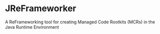 # JReFrameworker
A ReFrameworking tool for creating Managed Code Rootkits (MCRs) in the Java Runtime Environment
